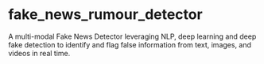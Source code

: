# fake_news_rumour_detector
A multi-modal Fake News Detector leveraging NLP, deep learning and deep fake detection to identify and flag false information from text, images, and videos in real time.
